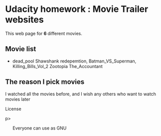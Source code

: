 <h1>Udacity homework : Movie Trailer websites</h1>

<p>This web page for <strong>6 </strong> different movies.</p>

<h2>Movie list</h2>

<ul>
    <li>dead_pool
     Shawshank redepemtion,
     Batman_VS_Superman,
     Killing_Bills_Vol_2
     Zootopia 
     The_Accountant
    
</ul>

<h2>The reason I pick movies</h2>

<p>I watched all the movies before,
	and I wish any others who want to watch movies later<p>
</code></pre>
</body>

<p> License </p>p>
<ul>
	<p> Everyone can use as GNU </p>
	